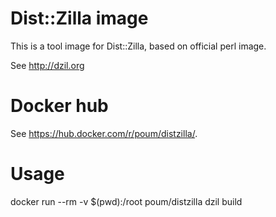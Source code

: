 # Dist::Zilla image

This is a tool image for Dist::Zilla, based on official perl image.

See http://dzil.org

# Docker hub

See https://hub.docker.com/r/poum/distzilla/.

# Usage

  docker run --rm -v $(pwd):/root poum/distzilla dzil build 
